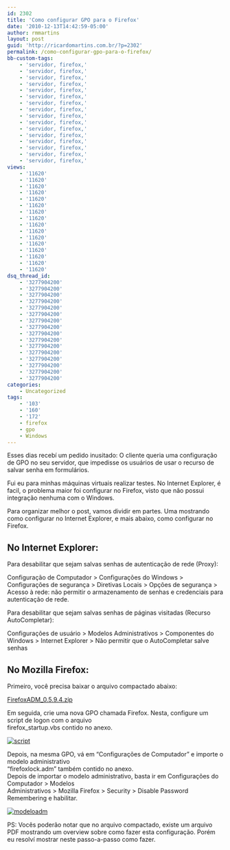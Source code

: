 ```yaml
---
id: 2302
title: 'Como configurar GPO para o Firefox'
date: '2010-12-13T14:42:59-05:00'
author: rmmartins
layout: post
guid: 'http://ricardomartins.com.br/?p=2302'
permalink: /como-configurar-gpo-para-o-firefox/
bb-custom-tags:
    - 'servidor, firefox,'
    - 'servidor, firefox,'
    - 'servidor, firefox,'
    - 'servidor, firefox,'
    - 'servidor, firefox,'
    - 'servidor, firefox,'
    - 'servidor, firefox,'
    - 'servidor, firefox,'
    - 'servidor, firefox,'
    - 'servidor, firefox,'
    - 'servidor, firefox,'
    - 'servidor, firefox,'
    - 'servidor, firefox,'
    - 'servidor, firefox,'
    - 'servidor, firefox,'
    - 'servidor, firefox,'
views:
    - '11620'
    - '11620'
    - '11620'
    - '11620'
    - '11620'
    - '11620'
    - '11620'
    - '11620'
    - '11620'
    - '11620'
    - '11620'
    - '11620'
    - '11620'
    - '11620'
    - '11620'
    - '11620'
dsq_thread_id:
    - '3277904200'
    - '3277904200'
    - '3277904200'
    - '3277904200'
    - '3277904200'
    - '3277904200'
    - '3277904200'
    - '3277904200'
    - '3277904200'
    - '3277904200'
    - '3277904200'
    - '3277904200'
    - '3277904200'
    - '3277904200'
    - '3277904200'
    - '3277904200'
categories:
    - Uncategorized
tags:
    - '103'
    - '160'
    - '172'
    - firefox
    - gpo
    - Windows
---
```


Esses dias recebí um pedido inusitado: O cliente queria uma configuração de GPO no seu servidor, que impedisse os usuários de usar o recurso de salvar senha em formulários.

Fui eu para minhas máquinas virtuais realizar testes. No Internet Explorer, é facil, o problema maior foi configurar no Firefox, visto que não possui integração nenhuma com o Windows.

Para organizar melhor o post, vamos dividir em partes. Uma mostrando como configurar no Internet Explorer, e mais abaixo, como configurar no Firefox.

## No Internet Explorer:

Para desabilitar que sejam salvas senhas de autenticação de rede (Proxy):

Configuração de Computador &gt; Configurações do Windows &gt; Configurações de segurança &gt; Diretivas Locais &gt; Opções de segurança &gt; Acesso à rede: não permitir o armazenamento de senhas e credenciais para autenticação de rede.

Para desabilitar que sejam salvas senhas de páginas visitadas (Recurso AutoCompletar):

Configurações de usuário &gt; Modelos Administrativos &gt; Componentes do Windows &gt; Internet Explorer &gt; Não permitir que o AutoCompletar salve senhas

## No Mozilla Firefox:

Primeiro, você precisa baixar o arquivo compactado abaixo:

[FirefoxADM\_0.5.9.4.zip](http://sourceforge.net/projects/firefoxadm/)

Em seguida, crie uma nova GPO chamada Firefox. Nesta, configure um script de logon com o arquivo  
firefox\_startup.vbs contido no anexo.

[![](http://www.ricardomartins.com.br/wp-content/uploads/2010/12/script-300x240.png "script")](http://www.ricardomartins.com.br/wp-content/uploads/2010/12/script.png)

Depois, na mesma GPO, vá em “Configurações de Computador” e importe o modelo administrativo  
“firefoxlock.adm” também contido no anexo.  
Depois de importar o modelo administrativo, basta ir em Configurações do Computador &gt; Modelos  
Administrativos &gt; Mozilla Firefox &gt; Security &gt; Disable Password Remembering e habilitar.

[![](http://www.ricardomartins.com.br/wp-content/uploads/2010/12/modeloadm-300x240.png "modeloadm")](http://www.ricardomartins.com.br/wp-content/uploads/2010/12/modeloadm.png)

PS: Vocês poderão notar que no arquivo compactado, existe um arquivo PDF mostrando um overview sobre como fazer esta configuração. Porém eu resolví mostrar neste passo-a-passo como fazer.